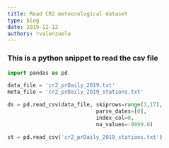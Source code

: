 ```yaml
---
title: Read CR2 meteorological dataset
type: blog
date: 2019-12-12
authors: rvalenzuela
---
```


### This is a python snippet to read the csv file

```python
import pandas as pd

data_file = 'cr2_prDaily_2019.txt'
meta_file = 'cr2_prDaily_2019_stations.txt'

ds = pd.read_csv(data_file, skiprows=range(1,17),
                            parse_dates=[0],
                            index_col=0,
                            na_values=-9999.0)

st = pd.read_csv('cr2_prDaily_2019_stations.txt')


```